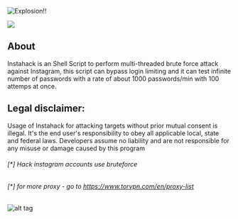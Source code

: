 ![Explosion!!](https://s16.picofile.com/file/8423213668/1597845525_picsay.png)

<a href="https://www.2sweb.ir" > <img src="2sweb.jpg"/> </a>

## About
Instahack is an Shell Script to perform multi-threaded brute force attack against Instagram, this script can bypass login limiting and it can test infinite number of passwords with a rate of about 1000 passwords/min with 100 attemps at once.

## Legal disclaimer:
Usage of Instahack for attacking targets without prior mutual consent is illegal. It's the end user's responsibility to obey all applicable local, state and federal laws. Developers assume no liability and are not responsible for any misuse or damage caused by this program


###### [*] Hack instagram accounts use bruteforce
###### [*] for more proxy - go to https://www.torvpn.com/en/proxy-list
![alt tag](https://raw.githubusercontent.com/avramit/instahack/master/screenshot.jpg)

